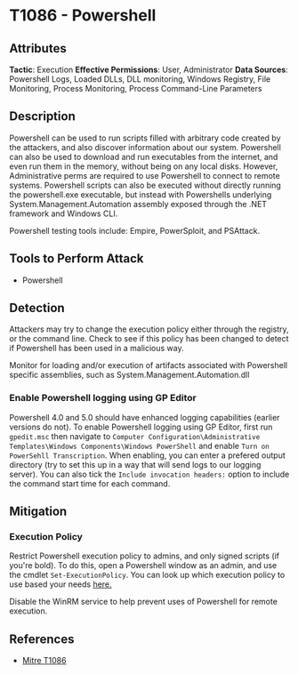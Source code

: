 
# T1086 - Powershell

## Attributes

**Tactic**: Execution
**Effective Permissions**: User, Administrator
**Data Sources**: Powershell Logs, Loaded DLLs, DLL monitoring, Windows Registry, File Monitoring, Process Monitoring, Process Command-Line Parameters

## Description

Powershell can be used to run scripts filled with arbitrary code created by the attackers, and also discover information about our system.  Powershell can also be used to download and run executables from the internet, and even run them in the memory, without being on any local disks. However, Administrative perms are required to use Powershell to connect to remote systems. Powershell scripts can also be executed without directly running the powershell.exe executable, but instead with Powershells underlying System.Management.Automation assembly exposed through the .NET framework and Windows CLI.  

Powershell testing tools include: Empire, PowerSploit, and PSAttack.

## Tools to Perform Attack

- Powershell

## Detection

Attackers may try to change the execution policy either through the registry, or the command line. Check to see if this policy has been changed to detect if Powershell has been used in a malicious way.

Monitor for loading and/or execution of artifacts associated with Powershell specific assemblies, such as System.Management.Automation.dll

### Enable Powershell logging using GP Editor

Powershell 4.0 and 5.0 should have enhanced logging capabilities (earlier versions do not). To enable Powershell logging using GP Editor, first run `gpedit.msc` then navigate to `Computer Configuration\Administrative Templates\Windows Components\Windows PowerShell` and enable `Turn on PowerSehll Transcription`. When enabling, you can enter a prefered output directory (try to set this up in a way that will send logs to our logging server). You can also tick the `Include invocation headers:` option to include the command start time for each command.  

## Mitigation

### Execution Policy

Restrict Powershell execution policy to admins, and only signed scripts (if you're bold). To do this, open a Powershell window as an admin, and use the cmdlet `Set-ExecutionPolicy`. You can look up which execution policy to use based your needs [here.](https://docs.microsoft.com/en-us/powershell/module/microsoft.powershell.core/about/about_execution_policies?view=powershell-6)

Disable the WinRM service to help prevent uses of Powershell for remote execution.

## References

- [Mitre T1086](https://attack.mitre.org/techniques/T1086/)
